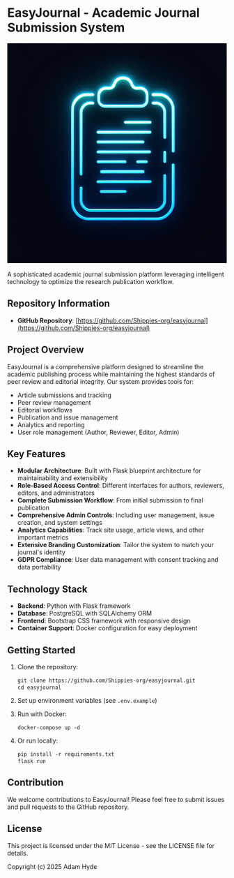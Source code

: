 # EasyJournal - Academic Journal Submission System

![EasyJournal Logo](generated-icon.png)

A sophisticated academic journal submission platform leveraging intelligent technology to optimize the research publication workflow.

## Repository Information

- **GitHub Repository**: [https://github.com/Shippies-org/easyjournal](https://github.com/Shippies-org/easyjournal)

## Project Overview

EasyJournal is a comprehensive platform designed to streamline the academic publishing process while maintaining the highest standards of peer review and editorial integrity. Our system provides tools for:

- Article submissions and tracking
- Peer review management
- Editorial workflows
- Publication and issue management
- Analytics and reporting
- User role management (Author, Reviewer, Editor, Admin)

## Key Features

- **Modular Architecture**: Built with Flask blueprint architecture for maintainability and extensibility
- **Role-Based Access Control**: Different interfaces for authors, reviewers, editors, and administrators
- **Complete Submission Workflow**: From initial submission to final publication
- **Comprehensive Admin Controls**: Including user management, issue creation, and system settings
- **Analytics Capabilities**: Track site usage, article views, and other important metrics
- **Extensive Branding Customization**: Tailor the system to match your journal's identity
- **GDPR Compliance**: User data management with consent tracking and data portability

## Technology Stack

- **Backend**: Python with Flask framework
- **Database**: PostgreSQL with SQLAlchemy ORM
- **Frontend**: Bootstrap CSS framework with responsive design
- **Container Support**: Docker configuration for easy deployment

## Getting Started

1. Clone the repository:
   ```
   git clone https://github.com/Shippies-org/easyjournal.git
   cd easyjournal
   ```

2. Set up environment variables (see `.env.example`)

3. Run with Docker:
   ```
   docker-compose up -d
   ```

4. Or run locally:
   ```
   pip install -r requirements.txt
   flask run
   ```

## Contribution

We welcome contributions to EasyJournal! Please feel free to submit issues and pull requests to the GitHub repository.

## License

This project is licensed under the MIT License - see the LICENSE file for details.

Copyright (c) 2025 Adam Hyde
